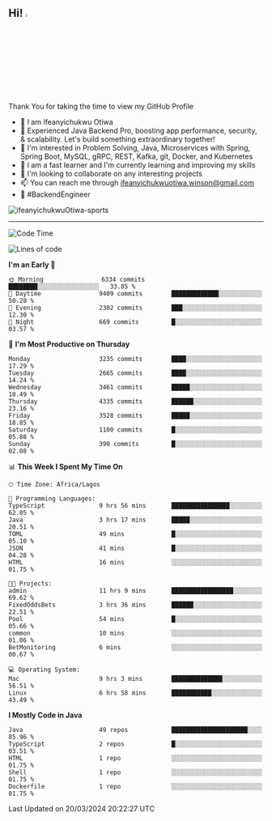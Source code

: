 <!-- BLOG-POST-LIST:START --><!-- BLOG-POST-LIST:END -->

## Hi! <img src="https://media.giphy.com/media/hvRJCLFzcasrR4ia7z/giphy.gif" width="4%"> 

Thank You for taking the time to view my GitHub Profile

- 👋 I am Ifeanyichukwu Otiwa
- 🚀 Experienced Java Backend Pro, boosting app performance, security, & scalability. Let's build something extraordinary together!
- 👀 I'm interested in Problem Solving, Java, Microservices with Spring, Spring Boot, MySQL, gRPC, REST, Kafka, git, Docker, and Kubernetes
- 🌱 I am a fast learner and I'm currently learning and improving my skills
- 💞️ I'm looking to collaborate on any interesting projects
- 📫 You can reach me through ifeanyichukwuotiwa.winson@gmail.com
- 🚀 #BackendEngineer

<p align="left" marginTop="10px"> <img src="https://komarev.com/ghpvc/?username=ifeanyichukwuOtiwa-sports&label=Profile%20views&color=0e75b6&style=for-the-badge" alt="ifeanyichukwuOtiwa-sports" /> </p>

***

<!--START_SECTION:waka-->
![Code Time](http://img.shields.io/badge/Code%20Time-2%2C328%20hrs%2047%20mins-blue)

![Lines of code](https://img.shields.io/badge/From%20Hello%20World%20I%27ve%20Written-4.3%20million%20lines%20of%20code-blue)

**I'm an Early 🐤** 

```text
🌞 Morning                6334 commits        ████████░░░░░░░░░░░░░░░░░   33.85 % 
🌆 Daytime                9409 commits        █████████████░░░░░░░░░░░░   50.28 % 
🌃 Evening                2302 commits        ███░░░░░░░░░░░░░░░░░░░░░░   12.30 % 
🌙 Night                  669 commits         █░░░░░░░░░░░░░░░░░░░░░░░░   03.57 % 
```
📅 **I'm Most Productive on Thursday** 

```text
Monday                   3235 commits        ████░░░░░░░░░░░░░░░░░░░░░   17.29 % 
Tuesday                  2665 commits        ████░░░░░░░░░░░░░░░░░░░░░   14.24 % 
Wednesday                3461 commits        █████░░░░░░░░░░░░░░░░░░░░   18.49 % 
Thursday                 4335 commits        ██████░░░░░░░░░░░░░░░░░░░   23.16 % 
Friday                   3528 commits        █████░░░░░░░░░░░░░░░░░░░░   18.85 % 
Saturday                 1100 commits        █░░░░░░░░░░░░░░░░░░░░░░░░   05.88 % 
Sunday                   390 commits         █░░░░░░░░░░░░░░░░░░░░░░░░   02.08 % 
```


📊 **This Week I Spent My Time On** 

```text
🕑︎ Time Zone: Africa/Lagos

💬 Programming Languages: 
TypeScript               9 hrs 56 mins       ████████████████░░░░░░░░░   62.05 % 
Java                     3 hrs 17 mins       █████░░░░░░░░░░░░░░░░░░░░   20.51 % 
TOML                     49 mins             █░░░░░░░░░░░░░░░░░░░░░░░░   05.10 % 
JSON                     41 mins             █░░░░░░░░░░░░░░░░░░░░░░░░   04.28 % 
HTML                     16 mins             ░░░░░░░░░░░░░░░░░░░░░░░░░   01.75 % 

🐱‍💻 Projects: 
admin                    11 hrs 9 mins       █████████████████░░░░░░░░   69.62 % 
FixedOddsBets            3 hrs 36 mins       ██████░░░░░░░░░░░░░░░░░░░   22.51 % 
Pool                     54 mins             █░░░░░░░░░░░░░░░░░░░░░░░░   05.66 % 
common                   10 mins             ░░░░░░░░░░░░░░░░░░░░░░░░░   01.06 % 
BetMonitoring            6 mins              ░░░░░░░░░░░░░░░░░░░░░░░░░   00.67 % 

💻 Operating System: 
Mac                      9 hrs 3 mins        ██████████████░░░░░░░░░░░   56.51 % 
Linux                    6 hrs 58 mins       ███████████░░░░░░░░░░░░░░   43.49 % 
```

**I Mostly Code in Java** 

```text
Java                     49 repos            █████████████████████░░░░   85.96 % 
TypeScript               2 repos             █░░░░░░░░░░░░░░░░░░░░░░░░   03.51 % 
HTML                     1 repo              ░░░░░░░░░░░░░░░░░░░░░░░░░   01.75 % 
Shell                    1 repo              ░░░░░░░░░░░░░░░░░░░░░░░░░   01.75 % 
Dockerfile               1 repo              ░░░░░░░░░░░░░░░░░░░░░░░░░   01.75 % 
```




 Last Updated on 20/03/2024 20:22:27 UTC
<!--END_SECTION:waka-->

<!--
<p align="center">
![trophy](https://github-profile-trophy.vercel.app/?username=ifeanyichukwuOtiwa-sports&theme=onedark) (https://github.com/ryo-ma/github-profile-trophy)
</p>
-->

<!---
ifeanyi-otiwa/ifeanyi-otiwa is a ✨ special ✨ repository because its `README.md` (this file) appears on your GitHub profile.
You can click the Preview link to take a look at your changes.
--->
